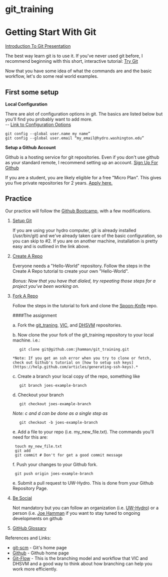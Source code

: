 git_training
============

# Getting Start With Git #

[Introduction To Git Presentation](https://github.com/UW-Hydro/git_training/raw/master/presentation/GitIntro_jhamman.pdf)

The best way learn git is to use it. If you've never used git before, I recommend beginning with this short, interactive tutorial: [Try Git](http://try.github.com/)

Now that you have some idea of what the commands are and the basic workflow, let's do some real world examples.  

## First some setup

**Local Configuration**

There are alot of configuration options in git.  The basics are listed below but you'll find you probably want to add more.  
 -- [Link to Configuration Options](http://git-scm.com/book/en/Customizing-Git-Git-Configuration)

    git config --global user.name my name”
    git config --global user.email “my_email@hydro.washington.edu”

**Setup a Github Account**

Github is a hosting service for git repositories.  Even if you don't use github as your standard remote, I recommend  setting up an account.  [Sign Up For Github](https://github.com/join)

If you are a student, you are likely eligible for a free "Micro Plan".  This gives you five private repositories for 2 years.  [Apply here.](https://github.com/edu)

## Practice
Our practice will follow the [Github Bootcamp](https://help.github.com/categories/54/articles), with a few modifications.  

1. [Setup Git](https://help.github.com/articles/set-up-git) 

    If you are using your hydro computer, git is already installed (/usr/bin/git) and we've already taken care of the basic configuration, so you can skip to #2.  If you are on another machine, installation is pretty easy and is outlined in the link above.  

2. [Create A Repo](https://help.github.com/articles/create-a-repo)

    Everyone needs a "Hello-World" repository.  Follow the steps in the Create A Repo tutorial to create your own "Hello-World".

    *Bonus:  Now that you have that dialed, try repeating those steps for a project you've been working on.* 

3. [Fork A Repo](https://help.github.com/articles/fork-a-repo)

    Follow the steps in the tutorial to fork and clone the [Spoon-Knife](https://github.com/octocat/Spoon-Knife) repo.

    ####The assignment
    
    a.  Fork the [git_traning](https://github.com/UW-Hydro/git_training), [VIC](https://github.com/UW-Hydro/VIC), and [DHSVM](https://github.com/UW-Hydro/DHSVM) repositories.   

    b.  Now clone the your fork of the git_training repository to your local machine. i.e.: 
        
          git clone git@github.com:jhamman/git_training.git

       *Note: If you get an ssh error when you try to clone or fetch, check out Github's tutorial on [how to setup ssh keys](https://help.github.com/articles/generating-ssh-keys).*

    c.  Create a branch your local copy of the repo, something like
    
          git branch joes-example-branch

    d.  Checkout your branch
        
          git checkout joes-example-branch

      *Note: c and d can be done as a single step as* 
      
          git checkout -b joes-example-branch

    e.  Add a file to your repo (i.e. my_new_file.txt).  The commands you'll need for this are:

        touch my_new_file.txt
        git add
        git commit # Don't for get a good commit message

    f.  Push your changes to your Github fork.
        
        git push origin joes-example-branch

    e.  Submit a pull request to UW-Hydro.  This is done from your Github Repository Page.

4. [Be Social](https://help.github.com/articles/be-social)

    Not mandatory but you can follow an organization (i.e. [UW-Hydro]()) or a person (i.e. [Joe Hamman](https://github.com/jhamman) if you want to stay tuned to ongoing developments on github
5. [GitHub Glossary](https://help.github.com/articles/github-glossary)

References and Links:

- [git-scm](http://git-scm.com/) - Git's home page
- [Github](https://github.com/) - Github home page
- [Git-Flow](http://nvie.com/posts/a-successful-git-branching-model/) - This is the branching model and workflow that VIC and DHSVM and a good way to think about how branching can help you work more efficiently.  
